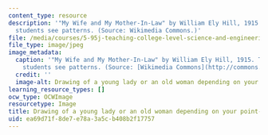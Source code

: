 ```yaml
---
content_type: resource
description: '"My Wife and My Mother-In-Law" by William Ely Hill, 1915. Teachers help
  students see patterns. (Source: Wikimedia Commons.)'
file: /media/courses/5-95j-teaching-college-level-science-and-engineering-spring-2009/ea69d71f8de7e78a3a5cb408b2f17757_5-95js09-th.jpg
file_type: image/jpeg
image_metadata:
  caption: '"My Wife and My Mother-In-Law" by William Ely Hill, 1915. Teachers help
    students see patterns. (Source: [Wikimedia Commons](http://commons.wikimedia.org/wiki/File:Youngoldwoman.jpg).)'
  credit: ''
  image-alt: Drawing of a young lady or an old woman depending on your point-of-view.
learning_resource_types: []
ocw_type: OCWImage
resourcetype: Image
title: Drawing of a young lady or an old woman depending on your point-of-view
uid: ea69d71f-8de7-e78a-3a5c-b408b2f17757
---
```

